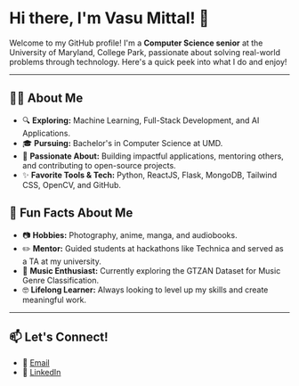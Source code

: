 # Hi there, I'm Vasu Mittal! 👋

Welcome to my GitHub profile! I'm a **Computer Science senior** at the University of Maryland, College Park, passionate about solving real-world problems through technology. Here's a quick peek into what I do and enjoy!

---

## 👨‍💻 About Me

- 🔍 **Exploring:** Machine Learning, Full-Stack Development, and AI Applications.
- 🎓 **Pursuing:** Bachelor's in Computer Science at UMD.
- 🌟 **Passionate About:** Building impactful applications, mentoring others, and contributing to open-source projects.
- ✨ **Favorite Tools & Tech:** Python, ReactJS, Flask, MongoDB, Tailwind CSS, OpenCV, and GitHub.


## 🌟 Fun Facts About Me

- 📷 **Hobbies:** Photography, anime, manga, and audiobooks.
- ✏️ **Mentor:** Guided students at hackathons like Technica and served as a TA at my university.
- 🎵 **Music Enthusiast:** Currently exploring the GTZAN Dataset for Music Genre Classification.
- 🤓 **Lifelong Learner:** Always looking to level up my skills and create meaningful work.

---

## 📫 Let's Connect!

- 📠 [Email](vmittal1@terpmail.umd.edu)
- 💼 [LinkedIn](https://www.linkedin.com/in/vasumittal1/)
